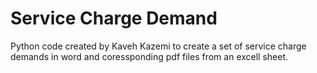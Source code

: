 # Service Charge Demand
Python code created by Kaveh Kazemi to create a set of service charge demands in word and coressponding pdf files from an excell sheet. 
